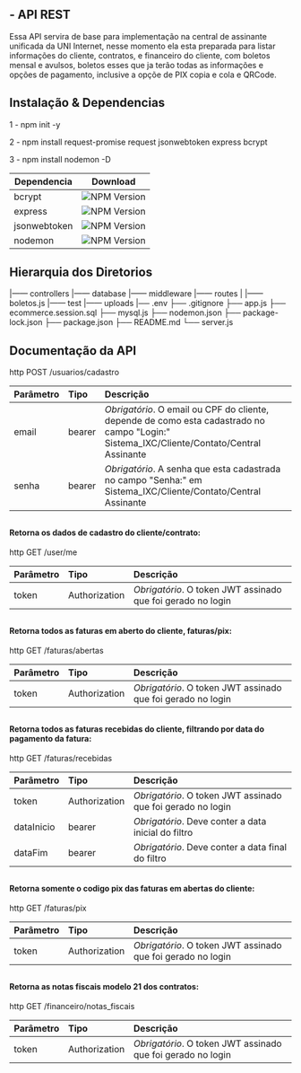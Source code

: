 ## - API REST

Essa API servira de base para implementação na central de assinante unificada da UNI Internet, nesse momento ela esta preparada para listar informações do cliente, contratos, e financeiro do cliente, com boletos mensal e avulsos, boletos esses que ja terão todas as informações e opções de pagamento, inclusive a opçõe de PIX copia e cola e QRCode.

##

## Instalação & Dependencias


1 - npm init -y

2 - npm install request-promise request jsonwebtoken express bcrypt

3 - npm install nodemon -D


| Dependencia      | Download                                                     |
| --------------- | ------------------------------------------------------------ |
| bcrypt          | ![NPM Version](https://img.shields.io/npm/v/bcrypt)          |
| express         | ![NPM Version](https://img.shields.io/npm/v/express)         |
| jsonwebtoken    | ![NPM Version](https://img.shields.io/npm/v/jsonwebtoken)    |
| nodemon         | ![NPM Version](https://img.shields.io/npm/v/nodemon)         |

## 

## Hierarquia dos Diretorios


|—— controllers
|—— database
|—— middleware
|—— routes
|    |—— boletos.js
|—— test
|—— uploads
|── .env
├── .gitignore
├── app.js
├── ecommerce.session.sql
├── mysql.js
├── nodemon.json
├── package-lock.json
├── package.json
├── README.md
└── server.js


## Documentação da API

http
  POST /usuarios/cadastro


| Parâmetro | Tipo     | Descrição                                                                                                                                   |
| :-------- | :------- | :------------------------------------------------------------------------------------------------------------------------------------------ |
| email   | bearer | *Obrigatório*. O email ou CPF do cliente, depende de como esta cadastrado no campo "Login:" Sistema_IXC/Cliente/Contato/Central Assinante |
| senha   | bearer | *Obrigatório*. A senha que esta cadastrada no campo "Senha:" em Sistema_IXC/Cliente/Contato/Central Assinante                             |

## 

#### Retorna os dados de cadastro do cliente/contrato:

http
  GET /user/me


| Parâmetro | Tipo            | Descrição                                                     |
| :-------- | :-------------- | :------------------------------------------------------------ |
| token   | Authorization | *Obrigatório*. O token JWT assinado que foi gerado no login |

## 

#### Retorna todos as faturas em aberto do cliente, faturas/pix:

http
  GET /faturas/abertas


| Parâmetro | Tipo            | Descrição                                                     |
| :-------- | :-------------- | :------------------------------------------------------------ |
| token   | Authorization | *Obrigatório*. O token JWT assinado que foi gerado no login |

## 

#### Retorna todos as faturas recebidas do cliente, filtrando por data do pagamento da fatura:

http
  GET /faturas/recebidas


| Parâmetro    | Tipo            | Descrição                                                     |
| :----------- | :-------------- | :------------------------------------------------------------ |
| token      | Authorization | *Obrigatório*. O token JWT assinado que foi gerado no login |
| dataInicio | bearer        | *Obrigatório*. Deve conter a data inicial do filtro         |
| dataFim    | bearer        | *Obrigatório*. Deve conter a data final do filtro           |

## 

#### Retorna somente o codigo pix das faturas em abertas do cliente:

http
  GET /faturas/pix


| Parâmetro | Tipo            | Descrição                                                     |
| :-------- | :-------------- | :------------------------------------------------------------ |
| token   | Authorization | *Obrigatório*. O token JWT assinado que foi gerado no login |

## 

#### Retorna as notas fiscais modelo 21 dos contratos:

http
  GET /financeiro/notas_fiscais


| Parâmetro | Tipo            | Descrição                                                     |
| :-------- | :-------------- | :------------------------------------------------------------ |
| token   | Authorization | *Obrigatório*. O token JWT assinado que foi gerado no login |

##
